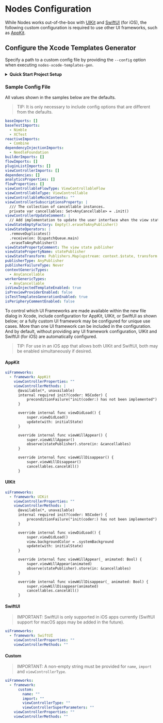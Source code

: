 # Nodes Configuration

While Nodes works out-of-the-box with [UIKit](https://developer.apple.com/documentation/uikit) and [SwiftUI](https://developer.apple.com/xcode/swiftui) (for iOS), the following custom configuration is required to use other UI frameworks, such as [AppKit](https://developer.apple.com/documentation/appkit).

## Configure the Xcode Templates Generator

Specify a path to a custom config file by providing the `--config` option when executing `nodes-xcode-templates-gen`.

<details>

<summary><strong>Quick Start Project Setup</strong></summary>

<br>

If utilizing the [quick start project setup](https://github.com/TinderApp/Nodes#quick-start), the path can be set in the `project.yml` file:

```
swift run --skip-build -- nodes-xcode-templates-gen --id "Custom" --config "nodes.yml"
```

> TIP: The provided `id` value is used to uniquely identify different sets of templates within the new file dialog in Xcode.

The script that creates the presets in the quick start project should use the same config file:

```
swift run --skip-build -- nodes-code-gen --preset "$PRESET" --author "$AUTHOR" --path "$1" --config "nodes.yml"
```

</details>

### Sample Config File

All values shown in the samples below are the defaults.

> TIP: It is only necessary to include config options that are different from the defaults.

```yaml
baseImports: []
baseTestImports:
  - Nimble
  - XCTest
reactiveImports:
  - Combine
dependencyInjectionImports:
  - NeedleFoundation
builderImports: []
flowImports: []
pluginListImports: []
viewControllerImports: []
dependencies: []
analyticsProperties: []
flowProperties: []
viewControllableFlowType: ViewControllableFlow
viewControllableType: ViewControllable
viewControllableMockContents: ""
viewControllerSubscriptionsProperty: |
  /// The collection of cancellable instances.
  private var cancellables: Set<AnyCancellable> = .init()
viewControllerUpdateComment: |
  // Add implementation to update the user interface when the view state changes.
viewStateEmptyFactory: Empty().eraseToAnyPublisher()
viewStateOperators: |
  .removeDuplicates()
  .receive(on: DispatchQueue.main)
  .eraseToAnyPublisher()
viewStatePropertyComment: The view state publisher
viewStatePropertyName: statePublisher
viewStateTransform: Publishers.Map(upstream: context.$state, transform: viewStateFactory).eraseToAnyPublisher()
publisherType: AnyPublisher
publisherFailureType: Never
contextGenericTypes:
  - AnyCancellable
workerGenericTypes:
  - AnyCancellable
isViewInjectedTemplateEnabled: true
isPreviewProviderEnabled: false
isTestTemplatesGenerationEnabled: true
isPeripheryCommentEnabled: false
```

To control which UI Frameworks are made available within the new file dialog in Xcode, include configuration for AppKit, UIKit, or SwiftUI as shown below; or a fully custom UI framework may be configured for unique use cases. More than one UI framework can be included in the configuration. And by default, without providing any UI framework configuration, UIKit and SwiftUI (for iOS) are automatically configured.

> TIP: For use in an iOS app that allows both UIKit and SwiftUI, both may be enabled simultaneously if desired.

#### AppKit

```yaml
uiFrameworks:
  - framework: AppKit
    viewControllerProperties: ""
    viewControllerMethods: |
      @available(*, unavailable)
      internal required init?(coder: NSCoder) {
          preconditionFailure("init(coder:) has not been implemented")
      }

      override internal func viewDidLoad() {
          super.viewDidLoad()
          update(with: initialState)
      }

      override internal func viewWillAppear() {
          super.viewWillAppear()
          observe(statePublisher).store(in: &cancellables)
      }

      override internal func viewWillDisappear() {
          super.viewWillDisappear()
          cancellables.cancelAll()
      }
```

#### UIKit

```yaml
uiFrameworks:
  - framework: UIKit
    viewControllerProperties: ""
    viewControllerMethods: |
      @available(*, unavailable)
      internal required init?(coder: NSCoder) {
          preconditionFailure("init(coder:) has not been implemented")
      }

      override internal func viewDidLoad() {
          super.viewDidLoad()
          view.backgroundColor = .systemBackground
          update(with: initialState)
      }

      override internal func viewWillAppear(_ animated: Bool) {
          super.viewWillAppear(animated)
          observe(statePublisher).store(in: &cancellables)
      }

      override internal func viewWillDisappear(_ animated: Bool) {
          super.viewWillDisappear(animated)
          cancellables.cancelAll()
      }
```

#### SwiftUI

> IMPORTANT: SwiftUI is only supported in iOS apps currently (SwiftUI support for macOS apps may be added in the future).

```yaml
uiFrameworks:
  - framework: SwiftUI
    viewControllerProperties: ""
    viewControllerMethods: ""
```

#### Custom

> IMPORTANT: A non-empty string must be provided for `name`, `import` and `viewControllerType`.

```yaml
uiFrameworks:
  - framework:
      custom:
        name: ""
        import: ""
        viewControllerType: ""
        viewControllerSuperParameters: ""
    viewControllerProperties: ""
    viewControllerMethods: ""
```
